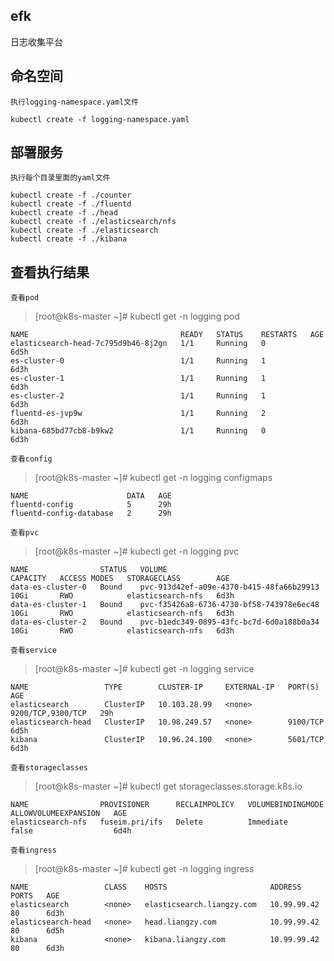 ## efk
日志收集平台

## 命名空间
`执行logging-namespace.yaml文件`
```
kubectl create -f logging-namespace.yaml
```

## 部署服务
`执行每个目录里面的yaml文件`
```
kubectl create -f ./counter
kubectl create -f ./fluentd
kubectl create -f ./head
kubectl create -f ./elasticsearch/nfs
kubectl create -f ./elasticsearch
kubectl create -f ./kibana
```
## 查看执行结果
`查看pod`
>[root@k8s-master ~]# kubectl get -n logging pod
```
NAME                                  READY   STATUS    RESTARTS   AGE
elasticsearch-head-7c795d9b46-8j2gn   1/1     Running   0          6d5h
es-cluster-0                          1/1     Running   1          6d3h
es-cluster-1                          1/1     Running   1          6d3h
es-cluster-2                          1/1     Running   1          6d3h
fluentd-es-jvp9w                      1/1     Running   2          6d3h
kibana-685bd77cb8-b9kw2               1/1     Running   0          6d3h
```
`查看config`
>[root@k8s-master ~]# kubectl get -n logging configmaps 
```
NAME                      DATA   AGE
fluentd-config            5      29h
fluentd-config-database   2      29h
```
`查看pvc`
>[root@k8s-master ~]# kubectl get -n logging pvc
```
NAME                STATUS   VOLUME                                     CAPACITY   ACCESS MODES   STORAGECLASS        AGE
data-es-cluster-0   Bound    pvc-913d42ef-a09e-4370-b415-48fa66b29913   10Gi       RWO            elasticsearch-nfs   6d3h
data-es-cluster-1   Bound    pvc-f35426a8-6736-4730-bf58-743978e6ec48   10Gi       RWO            elasticsearch-nfs   6d3h
data-es-cluster-2   Bound    pvc-b1edc349-0895-43fc-bc7d-6d0a188b0a34   10Gi       RWO            elasticsearch-nfs   6d3h
```
`查看service`
>[root@k8s-master ~]# kubectl get -n logging service
```
NAME                 TYPE        CLUSTER-IP     EXTERNAL-IP   PORT(S)             AGE
elasticsearch        ClusterIP   10.103.28.99   <none>        9200/TCP,9300/TCP   29h
elasticsearch-head   ClusterIP   10.98.249.57   <none>        9100/TCP            6d5h
kibana               ClusterIP   10.96.24.100   <none>        5601/TCP            6d3h
```
`查看storageclasses`
>[root@k8s-master ~]# kubectl get storageclasses.storage.k8s.io 
```
NAME                PROVISIONER      RECLAIMPOLICY   VOLUMEBINDINGMODE   ALLOWVOLUMEEXPANSION   AGE
elasticsearch-nfs   fuseim.pri/ifs   Delete          Immediate           false                  6d4h
```
`查看ingress`
>[root@k8s-master ~]# kubectl get -n logging ingress
```
NAME                 CLASS    HOSTS                       ADDRESS       PORTS   AGE
elasticsearch        <none>   elasticsearch.liangzy.com   10.99.99.42   80      6d3h
elasticsearch-head   <none>   head.liangzy.com            10.99.99.42   80      6d5h
kibana               <none>   kibana.liangzy.com          10.99.99.42   80      6d3h
```
